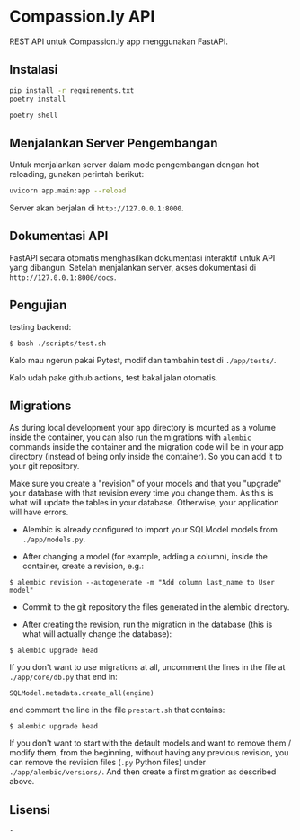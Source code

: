# Compassion.ly API

REST API untuk Compassion.ly app menggunakan FastAPI.

## Instalasi

```bash
pip install -r requirements.txt
poetry install
```


```bash
poetry shell
```

## Menjalankan Server Pengembangan

Untuk menjalankan server dalam mode pengembangan dengan hot reloading, gunakan perintah berikut:

```bash
uvicorn app.main:app --reload
```

Server akan berjalan di `http://127.0.0.1:8000`.

## Dokumentasi API

FastAPI secara otomatis menghasilkan dokumentasi interaktif untuk API yang dibangun. Setelah menjalankan server, akses dokumentasi di `http://127.0.0.1:8000/docs`.

## Pengujian

testing backend:

```console
$ bash ./scripts/test.sh
```

Kalo mau ngerun pakai Pytest, modif dan tambahin test di `./app/tests/`.

Kalo udah pake github actions, test bakal jalan otomatis.

## Migrations

As during local development your app directory is mounted as a volume inside the container, you can also run the migrations with `alembic` commands inside the container and the migration code will be in your app directory (instead of being only inside the container). So you can add it to your git repository.

Make sure you create a "revision" of your models and that you "upgrade" your database with that revision every time you change them. As this is what will update the tables in your database. Otherwise, your application will have errors.


* Alembic is already configured to import your SQLModel models from `./app/models.py`.

* After changing a model (for example, adding a column), inside the container, create a revision, e.g.:

```console
$ alembic revision --autogenerate -m "Add column last_name to User model"
```

* Commit to the git repository the files generated in the alembic directory.

* After creating the revision, run the migration in the database (this is what will actually change the database):

```console
$ alembic upgrade head
```

If you don't want to use migrations at all, uncomment the lines in the file at `./app/core/db.py` that end in:

```python
SQLModel.metadata.create_all(engine)
```

and comment the line in the file `prestart.sh` that contains:

```console
$ alembic upgrade head
```

If you don't want to start with the default models and want to remove them / modify them, from the beginning, without having any previous revision, you can remove the revision files (`.py` Python files) under `./app/alembic/versions/`. And then create a first migration as described above.

## Lisensi

```
- 
```
